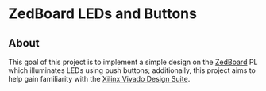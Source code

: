 # ZedBoard LEDs and Buttons

## About

This goal of this project is to implement a simple design on the [ZedBoard][ZedBoard Product Page]
PL which illuminates LEDs using push buttons; additionally, this project aims to help gain
familiarity with the [Xilinx Vivado Design Suite][Xilinx Vivado Design Suite].

[ZedBoard Product Page]: http://zedboard.org/product/zedboard
[Xilinx Vivado Design Suite]: http://www.xilinx.com/products/design-tools/vivado.html
